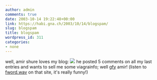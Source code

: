 ```yaml
---
author: admin
comments: true
date: 2003-10-14 19:22:48+00:00
link: https://habi.gna.ch/2003/10/14/blogspam/
slug: blogspam
title: blogspam
wordpress_id: 311
categories:
- none
---
```


well, amir shure loves my blog:
[![](https://habi.gna.ch/blog/images/blogspam-tm.jpg)](https://habi.gna.ch/blog/images/blogspam.jpg)
he posted 5 comments on all my last entries and wants to sell me some viagrainfo; well [gfy](http://www.amishrakefight.org/gfy/) amir! (listen to [fword.wav](http://nwwebworks.home.comcast.net/images/fword.wav) on that site, it's really funny!)
